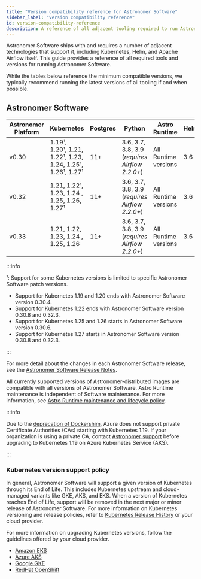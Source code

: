 ```yaml
---
title: "Version compatibility reference for Astronomer Software"
sidebar_label: "Version compatibility reference"
id: version-compatibility-reference
description: A reference of all adjacent tooling required to run Astronomer Software and corresponding version compatibility.
---
```


Astronomer Software ships with and requires a number of adjacent technologies that support it, including Kubernetes, Helm, and Apache Airflow itself. This guide provides a reference of all required tools and versions for running Astronomer Software.

While the tables below reference the minimum compatible versions, we typically recommend running the latest versions of all tooling if and when possible.

## Astronomer Software

<!--- Version-specific -->

| Astronomer Platform | Kubernetes                                         | Postgres | Python                                         | Astro Runtime        | Helm |
| ------------------- | -------------------------------------------------- | -------- | ---------------------------------------------- | -------------------- | ---- |
| v0.30               | 1.19¹, 1.20¹, 1.21, 1.22¹, 1.23, 1.24, 1.25¹, 1.26¹, 1.27¹ | 11+      | 3.6, 3.7, 3.8, 3.9 (_requires Airflow 2.2.0+_) | All Runtime versions | 3.6  |
| v0.32               | 1.21, 1.22¹, 1.23, 1.24 , 1.25, 1.26, 1.27¹        | 11+      | 3.6, 3.7, 3.8, 3.9 (_requires Airflow 2.2.0+_) | All Runtime versions | 3.6  |
| v0.33               | 1.21, 1.22, 1.23, 1.24 , 1.25, 1.26                | 11+      | 3.6, 3.7, 3.8, 3.9 (_requires Airflow 2.2.0+_) | All Runtime versions | 3.6  |

:::info

¹: Support for some Kubernetes versions is limited to specific Astronomer Software patch versions.

- Support for Kubernetes 1.19 and 1.20 ends with Astronomer Software version 0.30.4.
- Support for Kubernetes 1.22 ends with Astronomer Software version 0.30.8 and 0.32.3.
- Support for Kubernetes 1.25 and 1.26 starts in Astronomer Software version 0.30.6.
- Support for Kubernetes 1.27 starts in Astronomer Software version 0.30.8 and 0.32.3.

:::

For more detail about the changes in each Astronomer Software release, see the [Astronomer Software Release Notes](release-notes.md).

All currently supported versions of Astronomer-distributed images are compatible with all versions of Astronomer Software. Astro Runtime maintenance is independent of Software maintenance. For more information, see [Astro Runtime maintenance and lifecycle policy](runtime-version-lifecycle-policy.md).

:::info

Due to the [deprecation of Dockershim](https://kubernetes.io/blog/2020/12/02/dockershim-faq/), Azure does not support private Certificate Authorities (CAs) starting with Kubernetes 1.19. If your organization is using a private CA, contact [Astronomer support](https://support.astronomer.io) before upgrading to Kubernetes 1.19 on Azure Kubernetes Service (AKS).

:::

### Kubernetes version support policy

In general, Astronomer Software will support a given version of Kubernetes through its End of Life. This includes Kubernetes upstream and cloud-managed variants like GKE, AKS, and EKS. When a version of Kubernetes reaches End of Life, support will be removed in the next major or minor release of Astronomer Software. For more information on Kubernetes versioning and release policies, refer to [Kubernetes Release History](https://kubernetes.io/releases/) or your cloud provider.

For more information on upgrading Kubernetes versions, follow the guidelines offered by your cloud provider.

- [Amazon EKS](https://docs.aws.amazon.com/eks/latest/userguide/update-cluster.html)
- [Azure AKS](https://docs.microsoft.com/en-us/azure/aks/upgrade-cluster)
- [Google GKE](https://cloud.google.com/kubernetes-engine/docs/concepts/cluster-upgrades)
- [RedHat OpenShift](https://access.redhat.com/documentation/en-us/openshift_container_platform/4.11/html/updating_clusters/index)

